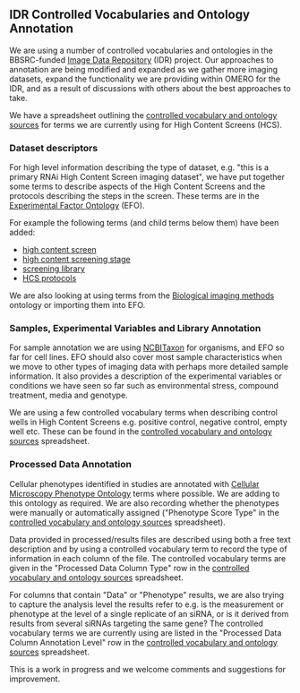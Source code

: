 
## IDR Controlled Vocabularies and Ontology Annotation

We are using a number of controlled vocabularies and ontologies in the BBSRC-funded [Image Data Repository](http://idr-demo.openmicroscopy.org/webclient/userdata/?experimenter=-1) (IDR) project.  Our approaches to annotation are being modified and expanded as we gather more imaging datasets, expand the functionality we are providing within OMERO for the IDR,  and as a result of discussions with others about the best approaches to take.


We have a spreadsheet outlining the [controlled vocabulary and ontology sources](https://docs.google.com/spreadsheets/d/1S9of23dD8vY1QUv90RV_-Ugu0h6yTeNobuj92-OoSl8/edit?usp=sharing) for terms we are currently using for High Content Screens (HCS).


### Dataset descriptors

For high level information describing the type of dataset, e.g. "this is a primary RNAi High Content Screen imaging dataset",  we have put together some terms to describe aspects of the High Content Screens and the protocols describing the steps in the screen.  These terms are in the [Experimental Factor Ontology](http://www.ebi.ac.uk/efo) (EFO).


For example the following terms (and child terms below them) have been added:

 * [high content screen](http://www.ebi.ac.uk/ols/beta/ontologies/efo/terms?iri=http%3A%2F%2Fwww.ebi.ac.uk%2Fefo%2FEFO_0007550)
 * [high content screening stage](http://www.ebi.ac.uk/ols/beta/ontologies/efo/terms?iri=http%3A%2F%2Fwww.ebi.ac.uk%2Fefo%2FEFO_0007555)
 * [screening library](http://www.ebi.ac.uk/ols/beta/ontologies/efo/terms?iri=http%3A%2F%2Fwww.ebi.ac.uk%2Fefo%2FEFO_0007559)
 * [HCS protocols](http://www.ebi.ac.uk/ols/beta/ontologies/efo/terms?iri=http%3A%2F%2Fwww.ebi.ac.uk%2Fefo%2FEFO_0007570)

We are also looking at using terms from the [Biological imaging methods](http://www.ebi.ac.uk/ols/beta/ontologies/fbbi) ontology or importing them into EFO.


### Samples, Experimental Variables and Library Annotation

For sample annotation we are using [NCBITaxon](http://www.ebi.ac.uk/ols/beta/ontologies/ncbitaxon) for organisms, and EFO so far for cell lines.  EFO should also cover most sample characteristics when we move to other types of imaging data with perhaps more detailed sample information.  It also provides a description of the experimental variables or conditions we have seen so far such as environmental stress, compound treatment, media and genotype.


We are using a few controlled vocabulary terms when describing control wells in High Content Screens e.g. positive control, negative control, empty well etc. These can be found in the [controlled vocabulary and ontology sources](https://docs.google.com/spreadsheets/d/1S9of23dD8vY1QUv90RV_-Ugu0h6yTeNobuj92-OoSl8/edit?usp=sharing) spreadsheet.


### Processed Data Annotation

Cellular phenotypes identified in studies are annotated with [Cellular Microscopy Phenotype Ontology](http://www.ebi.ac.uk/cmpo) terms where possible.  We are adding to this ontology as required. We are also recording whether the phenotypes were manually or automatically assigned ("Phenotype Score Type" in  the [controlled vocabulary and ontology sources](https://docs.google.com/spreadsheets/d/1S9of23dD8vY1QUv90RV_-Ugu0h6yTeNobuj92-OoSl8/edit?usp=sharing) spreadsheet).


Data provided in processed/results files are described using both a free text description and by using a controlled vocabulary term to record the type of information in each column of the file.  The controlled vocabulary terms are given in the "Processed Data Column Type" row in the [controlled vocabulary and ontology sources](https://docs.google.com/spreadsheets/d/1S9of23dD8vY1QUv90RV_-Ugu0h6yTeNobuj92-OoSl8/edit?usp=sharing) spreadsheet.

For columns that contain "Data" or "Phenotype" results, we are also trying to capture the analysis level the results refer to  e.g. is the measurement or phenotype at the level of a single replicate of an siRNA, or is it derived from results from several siRNAs targeting the same gene? The controlled vocabulary terms we are currently using are listed in the "Processed Data Column Annotation Level" row in the [controlled vocabulary and ontology sources](https://docs.google.com/spreadsheets/d/1S9of23dD8vY1QUv90RV_-Ugu0h6yTeNobuj92-OoSl8/edit?usp=sharing) spreadsheet.

This is a work in progress and we welcome comments and suggestions for improvement.
